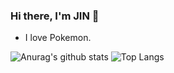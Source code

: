 ### Hi there, I'm JIN 👋

- I love Pokemon.

![Anurag's github stats](https://github-readme-stats.vercel.app/api?username=JINJITING&show_icons=true)
![Top Langs](https://github-readme-stats.vercel.app/api/top-langs/?username=JINJITING&layout=compact)



<!--
**JINJITING/JINJITING** is a ✨ _special_ ✨ repository because its `README.md` (this file) appears on your GitHub profile.

- 🌱 I’m currently learning ...
- 👯 I’m looking to collaborate on ...
- 🤔 I’m looking for help with ...
- 💬 Ask me about ...
- 📫 How to reach me: ...
- 😄 Pronouns: ...
- ⚡ Fun fact: ...
-->
